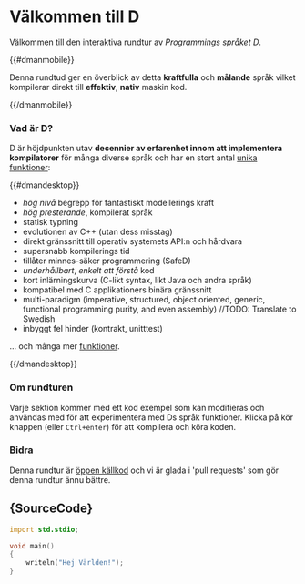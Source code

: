 # Välkommen till D

Välkommen till den interaktiva rundtur av *Programmings språket D*.

{{#dmanmobile}}

Denna rundtud ger en överblick av detta __kraftfulla__ och __målande__
språk vilket kompilerar direkt till __effektiv__, __nativ__ maskin kod.

{{/dmanmobile}}

### Vad är D?

D är höjdpunkten utav __decennier av erfarenhet innom att implementera kompilatorer__
för många diverse språk och har en stort antal [unika funktioner](http://dlang.org/overview.html):

{{#dmandesktop}}

- _hög nivå_ begrepp för fantastiskt modellerings kraft
- _hög presterande_, kompilerat språk
- statisk typning
- evolutionen av C++ (utan dess misstag)
- direkt gränssnitt till operativ systemets API:n och hårdvara
- supersnabb kompilerings tid
- tillåter minnes-säker programmering (SafeD)
- _underhållbart_, _enkelt att förstå_ kod
- kort inlärningskurva (C-likt syntax, likt Java och andra språk)
- kompatibel med C applikationers binära gränssnitt
- multi-paradigm (imperative, structured, object oriented, generic, functional programming purity, and even assembly) //TODO: Translate to Swedish
- inbyggt fel hinder (kontrakt, unitttest)

... och många mer [funktioner](http://dlang.org/overview.html).

{{/dmandesktop}}

### Om rundturen

Varje sektion kommer med ett kod exempel som kan modifieras och användas med för
att experimentera med Ds språk funktioner.
Klicka på kör knappen (eller `Ctrl+enter`) för att kompilera och köra koden.

### Bidra

Denna rundtur är [öppen källkod](https://github.com/stonemaster/dlang-tour)
och vi är glada i 'pull requests' som gör denna rundtur ännu bättre.

## {SourceCode}

```d
import std.stdio;

void main()
{
    writeln("Hej Världen!");
}
```
